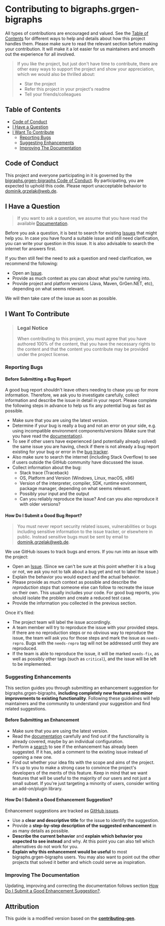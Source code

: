 <!-- omit in toc -->
# Contributing to bigraphs.grgen-bigraphs

All types of contributions are encouraged and valued. See the [Table of Contents](#table-of-contents) for different ways to help and details about how this project handles them. Please make sure to read the relevant section before making your contribution. It will make it a lot easier for us maintainers and smooth out the experience for all involved.

> If you like the project, but just don't have time to contribute, there are other easy ways to support the project and show your appreciation, which we would also be thrilled about:
> - Star the project
> - Refer this project in your project's readme
> - Tell your friends/colleagues

<!-- omit in toc -->

## Table of Contents

- [Code of Conduct](#code-of-conduct)
- [I Have a Question](#i-have-a-question)
- [I Want To Contribute](#i-want-to-contribute)
  - [Reporting Bugs](#reporting-bugs)
  - [Suggesting Enhancements](#suggesting-enhancements)
  - [Improving The Documentation](#improving-the-documentation)


## Code of Conduct

This project and everyone participating in it is governed by the
[bigraphs.grgen-bigraphs Code of Conduct](https://github.com/bigraph-toolkit-suite/bigraphs.grgen-bigraphs/blob/master/CODE_OF_CONDUCT.md).
By participating, you are expected to uphold this code. Please report unacceptable behavior
to <dominik.grzelak@web.de>.


## I Have a Question

> If you want to ask a question, we assume that you have read the available [Documentation](https://github.com/bigraph-toolkit-suite/bigraphs.grgen-bigraphs/blob/main/README.md).

Before you ask a question, it is best to search for existing [Issues](https://github.com/bigraph-toolkit-suite/bigraphs.grgen-bigraphs//issues) that might help you. In case you have found a suitable issue and still need clarification, you can write your question in this issue. It is also advisable to search the internet for answers first.

If you then still feel the need to ask a question and need clarification, we recommend the following:

- Open an [Issue](https://github.com/bigraph-toolkit-suite/bigraphs.grgen-bigraphs//issues/new).
- Provide as much context as you can about what you're running into.
- Provide project and platform versions (Java, Maven, GrGen.NET, etc), depending on what seems relevant.

We will then take care of the issue as soon as possible.

## I Want To Contribute

> ### Legal Notice <!-- omit in toc -->
> When contributing to this project, you must agree that you have authored 100% of the content, that you have the necessary rights to the content and that the content you contribute may be provided under the project license.

### Reporting Bugs

<!-- omit in toc -->
#### Before Submitting a Bug Report

A good bug report shouldn't leave others needing to chase you up for more information. Therefore, we ask you to investigate carefully, collect information and describe the issue in detail in your report. Please complete the following steps in advance to help us fix any potential bug as fast as possible.

- Make sure that you are using the latest version.
- Determine if your bug is really a bug and not an error on your side, e.g. using incompatible environment components/versions (Make sure that you have read the [documentation](https://github.com/bigraph-toolkit-suite/bigraphs.grgen-bigraphs/blob/main/README.md)).
- To see if other users have experienced (and potentially already solved) the same issue you are having, check if there is not already a bug report existing for your bug or error in the [bug tracker](https://github.com/bigraph-toolkit-suite/bigraphs.grgen-bigraphs/issues?q=label%3Abug).
- Also make sure to search the internet (including Stack Overflow) to see if users outside the GitHub community have discussed the issue.
- Collect information about the bug:
  - Stack trace (Traceback)
  - OS, Platform and Version (Windows, Linux, macOS, x86)
  - Version of the interpreter, compiler, SDK, runtime environment, package manager, depending on what seems relevant.
  - Possibly your input and the output
  - Can you reliably reproduce the issue? And can you also reproduce it with older versions?

<!-- omit in toc -->
#### How Do I Submit a Good Bug Report?

> You must never report security related issues, vulnerabilities or bugs including sensitive information to the issue tracker, or elsewhere in public. Instead sensitive bugs must be sent by email to <dominik.grzelak@web.de>.

We use GitHub issues to track bugs and errors. If you run into an issue with the project:

- Open an [Issue](https://github.com/bigraph-toolkit-suite/bigraphs.grgen-bigraphs//issues/new). (Since we can't be sure at this point whether it is a bug or not, we ask you not to talk about a bug yet and not to label the issue.)
- Explain the behavior you would expect and the actual behavior.
- Please provide as much context as possible and describe the *reproduction steps* that someone else can follow to recreate the issue on their own. This usually includes your code. For good bug reports, you should isolate the problem and create a reduced test case.
- Provide the information you collected in the previous section.

Once it's filed:

- The project team will label the issue accordingly.
- A team member will try to reproduce the issue with your provided steps. If there are no reproduction steps or no obvious way to reproduce the issue, the team will ask you for those steps and mark the issue as `needs-repro`. Bugs with the `needs-repro` tag will not be addressed until they are reproduced.
- If the team is able to reproduce the issue, it will be marked `needs-fix`, as well as possibly other tags (such as `critical`), and the issue will be left to be implemented.


### Suggesting Enhancements

This section guides you through submitting an enhancement suggestion for bigraphs.grgen-bigraphs, **including completely new features and minor improvements to existing functionality**. Following these guidelines will help maintainers and the community to understand your suggestion and find related suggestions.

<!-- omit in toc -->
#### Before Submitting an Enhancement

- Make sure that you are using the latest version.
- Read the [documentation](https://github.com/bigraph-toolkit-suite/bigraphs.grgen-bigraphs/blob/main/README.md) carefully and find out if the functionality is already covered, maybe by an individual configuration.
- Perform a [search](https://github.com/bigraph-toolkit-suite/bigraphs.grgen-bigraphs//issues) to see if the enhancement has already been suggested. If it has, add a comment to the existing issue instead of opening a new one.
- Find out whether your idea fits with the scope and aims of the project. It's up to you to make a strong case to convince the project's developers of the merits of this feature. Keep in mind that we want features that will be useful to the majority of our users and not just a small subset. If you're just targeting a minority of users, consider writing an add-on/plugin library.

<!-- omit in toc -->
#### How Do I Submit a Good Enhancement Suggestion?

Enhancement suggestions are tracked as [GitHub issues](https://github.com/bigraph-toolkit-suite/bigraphs.grgen-bigraphs//issues).

- Use a **clear and descriptive title** for the issue to identify the suggestion.
- Provide a **step-by-step description of the suggested enhancement** in as many details as possible.
- **Describe the current behavior** and **explain which behavior you expected to see instead** and why. At this point you can also tell which alternatives do not work for you.
- **Explain why this enhancement would be useful** to most bigraphs.grgen-bigraphs users. You may also want to point out the other projects that solved it better and which could serve as inspiration.

### Improving The Documentation

Updating, improving and correcting the documentation follows section [How Do I Submit a Good Enhancement Suggestion?](#how-do-i-submit-a-good-enhancement-suggestion).

<!-- omit in toc -->
## Attribution
This guide is a modified version based on the [**contributing-gen**](https://github.com/bttger/contributing-gen).
